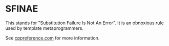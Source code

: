 # SFINAE

This stands for "Substitution Failure Is Not An Error".  It is an obnoxious rule used by template metaprogrammers.

See [cppreference.com](http://en.cppreference.com/w/cpp/language/sfinae) for more information.

